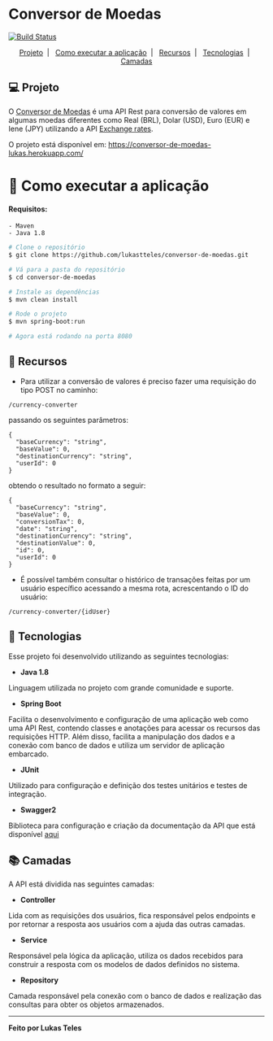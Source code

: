# Conversor de Moedas

[![Build Status](https://travis-ci.com/lukastteles/conversor-de-moedas.svg?branch=main)](https://travis-ci.com/lukastteles/conversor-de-moedas)

<p align="center">
  <a href="#-projeto">Projeto</a>&nbsp;&nbsp;|&nbsp;&nbsp;
  <a href="#-como-executar-a-aplicacao">Como executar a aplicação</a>&nbsp;&nbsp;|&nbsp;&nbsp
  <a href="#-recursos">Recursos</a>&nbsp;&nbsp;|&nbsp;&nbsp;
  <a href="#-tecnologias">Tecnologias</a>&nbsp;&nbsp;|&nbsp;&nbsp;
  <a href="#-camadas">Camadas</a>
</p>

## 💻 Projeto
O [Conversor de Moedas](https://github.com/lukastteles/conversor-de-moedas) é uma API Rest para conversão de valores
em algumas moedas diferentes como Real (BRL), Dolar (USD), Euro (EUR) e Iene (JPY) utilizando
a API [Exchange rates](https://exchangeratesapi.io/).

O projeto está disponível em: https://conversor-de-moedas-lukas.herokuapp.com/

# 🔨 Como executar a aplicação

#### Requisitos:
    - Maven
    - Java 1.8

```bash
# Clone o repositório
$ git clone https://github.com/lukastteles/conversor-de-moedas.git

# Vá para a pasta do repositório
$ cd conversor-de-moedas

# Instale as dependências
$ mvn clean install

# Rode o projeto
$ mvn spring-boot:run

# Agora está rodando na porta 8080 
```

## 📃 Recursos
- Para utilizar a conversão de valores é preciso fazer uma requisição do tipo POST no caminho:
```
/currency-converter
```
passando os seguintes parâmetros:
```
{
  "baseCurrency": "string",
  "baseValue": 0,
  "destinationCurrency": "string",
  "userId": 0
}
```
obtendo o resultado no formato a seguir:
```
{
  "baseCurrency": "string",
  "baseValue": 0,
  "conversionTax": 0,
  "date": "string",
  "destinationCurrency": "string",
  "destinationValue": 0,
  "id": 0,
  "userId": 0
}
```


- É possível também consultar o histórico de transações feitas por um usuário específico
acessando a mesma rota, acrescentando o ID do usuário:
```
/currency-converter/{idUser}
```


## 🧩 Tecnologias
Esse projeto foi desenvolvido utilizando as seguintes tecnologias:

- **Java 1.8**

Linguagem utilizada no projeto com grande comunidade e suporte.

- **Spring Boot**

Facilita o desenvolvimento e configuração de uma aplicação web como uma API Rest,
contendo classes e anotações para acessar os recursos das requisições HTTP.
Além disso, facilita a manipulação dos dados e a conexão com banco de dados e utiliza um servidor de aplicação embarcado.  

- **JUnit**

Utilizado para configuração e definição dos testes unitários e testes de integração.

- **Swagger2**

Biblioteca para configuração e criação da documentação da API que está disponível
[aqui](https://conversor-de-moedas-lukas.herokuapp.com/swagger-ui.html)


## 📚 Camadas
A API está dividida nas seguintes camadas:

- **Controller**

Lida com as requisições dos usuários, fica responsável pelos endpoints e por retornar a resposta aos usuários
com a ajuda das outras camadas.

- **Service**
  
Responsável pela lógica da aplicação, utiliza os dados recebidos para construir a resposta com os modelos de dados
definidos no sistema.

- **Repository**

Camada responsável pela conexão com o banco de dados e realização das consultas para obter os objetos armazenados. 

---
**Feito por Lukas Teles**